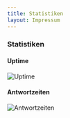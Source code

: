 ```yaml
---
title: Statistiken
layout: Impressum
---
```


<h3>Statistiken</h3>
  <div class="row">
      <div class="col-lg-4">
        <h4>Uptime</h4>
        <img src="https://share.pingdom.com/banners/cc86f6d0" alt="Uptime">
        <br>
      </div>
      <div class="col-lg-4">
        <h4>Antwortzeiten</h4>
        <img src="https://share.pingdom.com/banners/0d21e7b1" alt="Antwortzeiten">
        <br>
      </div>
</div>
